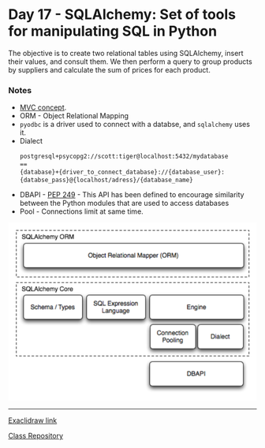 # Day 17 - SQLAlchemy: Set of tools for manipulating SQL in Python

The objective is to create two relational tables using SQLAlchemy, insert their values, and consult them. We then perform a query to group products by suppliers and calculate the sum of prices for each product.

### Notes
- [MVC concept](https://en.wikipedia.org/wiki/Model%E2%80%93view%E2%80%93controller).
- ORM - Object Relational Mapping
- `pyodbc` is a driver used to connect with a databse, and `sqlalchemy` uses it.
- Dialect 
    ```
    postgresql+psycopg2://scott:tiger@localhost:5432/mydatabase
    ==
    {database}+{driver_to_connect_database}://{database_user}:{databse_pass}@{localhost/adress}/{database_name}
    ```
- DBAPI - [PEP 249](https://peps.python.org/pep-0249/) - This API has been defined to encourage similarity between the Python modules that are used to access databases
- Pool - Connections limit at same time.

![](image.png)

-----------------------
[Exaclidraw link](https://app.excalidraw.com/l/8pvW6zbNUnD/3tmGeQYjxeG)

[Class Repository](https://github.com/lvgalvao/data-engineering-roadmap/tree/main/bootcamp/aula17)